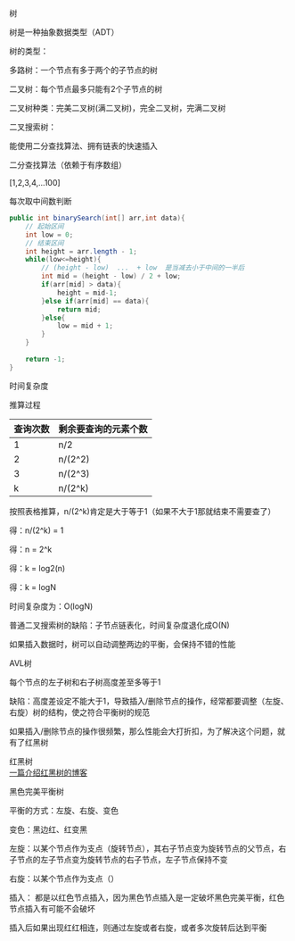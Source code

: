 树

树是一种抽象数据类型（ADT）

树的类型：

多路树：一个节点有多于两个的子节点的树

二叉树：每个节点最多只能有2个子节点的树

二叉树种类：完美二叉树(满二叉树)，完全二叉树，完满二叉树

二叉搜索树：

能使用二分查找算法、拥有链表的快速插入



二分查找算法（依赖于有序数组）

[1,2,3,4,...100]

每次取中间数判断

```java
public int binarySearch(int[] arr,int data){
    // 起始区间
    int low = 0;
    // 结束区间
    int height = arr.length - 1;
    while(low<=height){
        // (height - low)  ...  + low  是当减去小于中间的一半后
        int mid = (height - low) / 2 + low;
        if(arr[mid] > data){
            height = mid-1;
        }else if(arr[mid] == data){
            return mid;
        }else{
            low = mid + 1;
        }
    }
    
    return -1;
}
```



时间复杂度

推算过程

| 查询次数 | 剩余要查询的元素个数 |
| -------- | -------------------- |
| 1        | n/2                  |
| 2        | n/(2^2)              |
| 3        | n/(2^3)              |
| k        | n/(2^k)              |

按照表格推算，n/(2^k)肯定是大于等于1（如果不大于1那就结束不需要查了）

得：n/(2^k) = 1

得：n = 2^k

得：k = log2(n)

得：k = logN

时间复杂度为：O(logN)



普通二叉搜索树的缺陷：子节点链表化，时间复杂度退化成O(N)

如果插入数据时，树可以自动调整两边的平衡，会保持不错的性能 



AVL树

每个节点的左子树和右子树高度差至多等于1



缺陷：高度差设定不能大于1，导致插入/删除节点的操作，经常都要调整（左旋、右旋）树的结构，使之符合平衡树的规范

如果插入/删除节点的操作很频繁，那么性能会大打折扣，为了解决这个问题，就有了红黑树



红黑树  
[一篇介绍红黑树的博客](https://blog.csdn.net/chen_zhang_yu/article/details/52415077?utm_medium=distribute.pc_relevant.none-task-blog-baidujs_title-2)

黑色完美平衡树

平衡的方式：左旋、右旋、变色

变色：黑边红、红变黑

左旋：以某个节点作为支点（旋转节点），其右子节点变为旋转节点的父节点，右子节点的左子节点变为旋转节点的右子节点，左子节点保持不变

右旋：以某个节点作为支点（）

插入：
都是以红色节点插入，因为黑色节点插入是一定破坏黑色完美平衡，红色节点插入有可能不会破坏

插入后如果出现红红相连，则通过左旋或者右旋，或者多次旋转后达到平衡